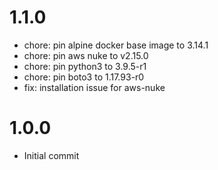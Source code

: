 1.1.0
=====

* chore: pin alpine docker base image to 3.14.1
* chore: pin aws nuke to v2.15.0
* chore: pin python3 to 3.9.5-r1
* chore: pin boto3 to 1.17.93-r0
* fix: installation issue for aws-nuke

1.0.0
=====

  * Initial commit
